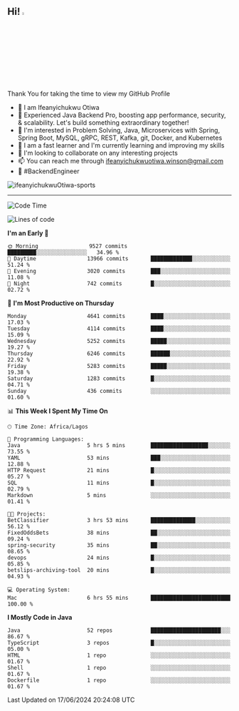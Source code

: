 <!-- BLOG-POST-LIST:START --><!-- BLOG-POST-LIST:END -->

## Hi! <img src="https://media.giphy.com/media/hvRJCLFzcasrR4ia7z/giphy.gif" width="4%"> 

Thank You for taking the time to view my GitHub Profile

- 👋 I am Ifeanyichukwu Otiwa
- 🚀 Experienced Java Backend Pro, boosting app performance, security, & scalability. Let's build something extraordinary together!
- 👀 I'm interested in Problem Solving, Java, Microservices with Spring, Spring Boot, MySQL, gRPC, REST, Kafka, git, Docker, and Kubernetes
- 🌱 I am a fast learner and I'm currently learning and improving my skills
- 💞️ I'm looking to collaborate on any interesting projects
- 📫 You can reach me through ifeanyichukwuotiwa.winson@gmail.com
- 🚀 #BackendEngineer

<p align="left" marginTop="10px"> <img src="https://komarev.com/ghpvc/?username=ifeanyichukwuOtiwa-sports&label=Profile%20views&color=0e75b6&style=for-the-badge" alt="ifeanyichukwuOtiwa-sports" /> </p>

***

<!--START_SECTION:waka-->
![Code Time](http://img.shields.io/badge/Code%20Time-2%2C611%20hrs%2044%20mins-blue)

![Lines of code](https://img.shields.io/badge/From%20Hello%20World%20I%27ve%20Written-7.2%20million%20lines%20of%20code-blue)

**I'm an Early 🐤** 

```text
🌞 Morning                9527 commits        █████████░░░░░░░░░░░░░░░░   34.96 % 
🌆 Daytime                13966 commits       █████████████░░░░░░░░░░░░   51.24 % 
🌃 Evening                3020 commits        ███░░░░░░░░░░░░░░░░░░░░░░   11.08 % 
🌙 Night                  742 commits         █░░░░░░░░░░░░░░░░░░░░░░░░   02.72 % 
```
📅 **I'm Most Productive on Thursday** 

```text
Monday                   4641 commits        ████░░░░░░░░░░░░░░░░░░░░░   17.03 % 
Tuesday                  4114 commits        ████░░░░░░░░░░░░░░░░░░░░░   15.09 % 
Wednesday                5252 commits        █████░░░░░░░░░░░░░░░░░░░░   19.27 % 
Thursday                 6246 commits        ██████░░░░░░░░░░░░░░░░░░░   22.92 % 
Friday                   5283 commits        █████░░░░░░░░░░░░░░░░░░░░   19.38 % 
Saturday                 1283 commits        █░░░░░░░░░░░░░░░░░░░░░░░░   04.71 % 
Sunday                   436 commits         ░░░░░░░░░░░░░░░░░░░░░░░░░   01.60 % 
```


📊 **This Week I Spent My Time On** 

```text
🕑︎ Time Zone: Africa/Lagos

💬 Programming Languages: 
Java                     5 hrs 5 mins        ██████████████████░░░░░░░   73.55 % 
YAML                     53 mins             ███░░░░░░░░░░░░░░░░░░░░░░   12.88 % 
HTTP Request             21 mins             █░░░░░░░░░░░░░░░░░░░░░░░░   05.27 % 
SQL                      11 mins             █░░░░░░░░░░░░░░░░░░░░░░░░   02.79 % 
Markdown                 5 mins              ░░░░░░░░░░░░░░░░░░░░░░░░░   01.41 % 

🐱‍💻 Projects: 
BetClassifier            3 hrs 53 mins       ██████████████░░░░░░░░░░░   56.12 % 
FixedOddsBets            38 mins             ██░░░░░░░░░░░░░░░░░░░░░░░   09.24 % 
spring-security          35 mins             ██░░░░░░░░░░░░░░░░░░░░░░░   08.65 % 
devops                   24 mins             █░░░░░░░░░░░░░░░░░░░░░░░░   05.85 % 
betslips-archiving-tool  20 mins             █░░░░░░░░░░░░░░░░░░░░░░░░   04.93 % 

💻 Operating System: 
Mac                      6 hrs 55 mins       █████████████████████████   100.00 % 
```

**I Mostly Code in Java** 

```text
Java                     52 repos            ██████████████████████░░░   86.67 % 
TypeScript               3 repos             █░░░░░░░░░░░░░░░░░░░░░░░░   05.00 % 
HTML                     1 repo              ░░░░░░░░░░░░░░░░░░░░░░░░░   01.67 % 
Shell                    1 repo              ░░░░░░░░░░░░░░░░░░░░░░░░░   01.67 % 
Dockerfile               1 repo              ░░░░░░░░░░░░░░░░░░░░░░░░░   01.67 % 
```




 Last Updated on 17/06/2024 20:24:08 UTC
<!--END_SECTION:waka-->

<!--
<p align="center">
![trophy](https://github-profile-trophy.vercel.app/?username=ifeanyichukwuOtiwa-sports&theme=onedark) (https://github.com/ryo-ma/github-profile-trophy)
</p>
-->

<!---
ifeanyi-otiwa/ifeanyi-otiwa is a ✨ special ✨ repository because its `README.md` (this file) appears on your GitHub profile.
You can click the Preview link to take a look at your changes.
--->
